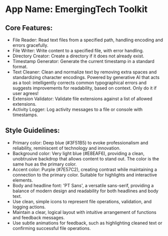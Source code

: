 # **App Name**: EmergingTech Toolkit

## Core Features:

- File Reader: Read text files from a specified path, handling encoding and errors gracefully.
- File Writer: Write content to a specified file, with error handling.
- Directory Creator: Create a directory if it does not already exist.
- Timestamp Generator: Generate the current timestamp in a standard format.
- Text Cleaner: Clean and normalize text by removing extra spaces and standardizing character encodings. Powered by generative AI that acts as a tool: intelligently corrects common typographical errors and suggests improvements for readability, based on context. Only do it if user agrees!
- Extension Validator: Validate file extensions against a list of allowed extensions.
- Activity Logger: Log activity messages to a file or console with timestamps.

## Style Guidelines:

- Primary color: Deep blue (#3F51B5) to evoke professionalism and reliability, reminiscent of technology and innovation.
- Background color: Very light blue (#E8EAF6), providing a clean, unobtrusive backdrop that allows content to stand out. The color is the same hue as the primary color.
- Accent color: Purple (#7E57C2), creating contrast while maintaining a connection to the primary color. Suitable for highlights and interactive elements.
- Body and headline font: 'PT Sans', a versatile sans-serif, providing a balance of modern design and readability for both headlines and body text.
- Use clean, simple icons to represent file operations, validation, and logging actions.
- Maintain a clear, logical layout with intuitive arrangement of functions and feedback messages.
- Use subtle animations for feedback, such as highlighting cleaned text or confirming successful file operations.